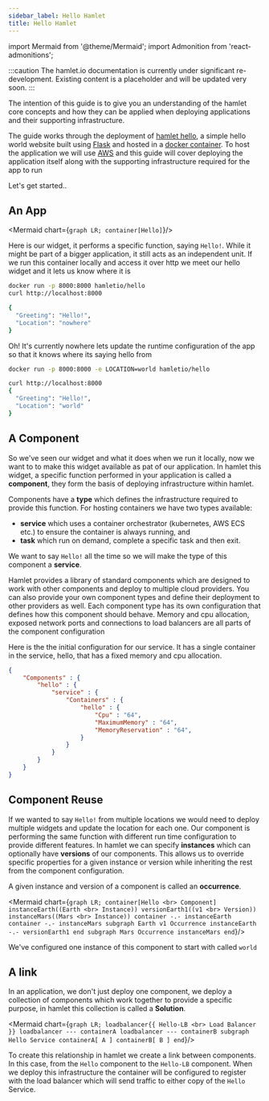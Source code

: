 ```yaml
---
sidebar_label: Hello Hamlet
title: Hello Hamlet
---
```

import Mermaid from '@theme/Mermaid';
import Admonition from 'react-admonitions';

:::caution
The hamlet.io documentation is currently under significant re-development. Existing content is a placeholder and will be updated very soon.
:::

The intention of this guide is to give you an understanding of the hamlet core concepts and how they can be applied when deploying applications and their supporting infrastructure.

The guide works through the deployment of [hamlet hello](https://github.com/codeontap/docker-hello), a simple hello world website built using [Flask](https://www.palletsprojects.com/p/flask/) and hosted in a [docker container](https://hub.docker.com/r/codeontap/hello). To host the application we will use [AWS](https://aws.amazon.com/) and this guide will cover deploying the application itself along with the supporting infrastructure required for the app to run

Let's get started..

## An App

<Mermaid chart={`
    graph LR;
    container[Hello]
`}/>

Here is our widget, it performs a specific function, saying `Hello!`. While it might be part of a bigger application, it still acts as an independent unit. If we run this container locally and access it over http we meet our hello widget and it lets us know where it is

```bash
docker run -p 8000:8000 hamletio/hello
curl http://localhost:8000

{
  "Greeting": "Hello!",
  "Location": "nowhere"
}
```

Oh! It's currently nowhere lets update the runtime configuration of the app so that it knows where its saying hello from

```bash
docker run -p 8000:8000 -e LOCATION=world hamletio/hello

curl http://localhost:8000
{
  "Greeting": "Hello!",
  "Location": "world"
}
```

## A Component

So we've seen our widget and what it does when we run it locally, now we want to to make this widget available as pat of our application. In hamlet this widget, a specific function performed in your application is called a **component**, they form the basis of deploying infrastructure within hamlet.

Components have a **type** which defines the infrastructure required to provide this function. For hosting containers we have two types available:
- **service** which uses a container orchestrator (kubernetes, AWS ECS etc.) to ensure the container is always running, and
- **task** which run on demand, complete a specific task and then exit.

We want to say `Hello!` all the time so we will make the type of this component a **service**.

Hamlet provides a library of standard components which are designed to work with other components and deploy to multiple cloud providers. You can also provide your own component types and define their deployment to other providers as well. Each component type has its own configuration that defines how this component should behave. Memory and cpu allocation, exposed network ports and connections to load balancers are all parts of the component configuration

Here is the the initial configuration for our service. It has a single container in the service, hello, that has a fixed memory and cpu allocation.

```json
{
    "Components" : {
        "hello" : {
            "service" : {
                "Containers" : {
                    "hello" : {
                        "Cpu" : "64",
                        "MaximumMemory" : "64",
                        "MemoryReservation" : "64",
                    }
                }
            }
        }
    }
}
```

## Component Reuse

If we wanted to say `Hello!` from multiple locations we would need to deploy multiple widgets and update the location for each one. Our component is performing the same function with different run time configuration to provide different features.
In hamlet we can specify **instances** which can optionally have **versions** of our components. This allows us to override specific properties for a given instance or version while inheriting the rest from the component configuration.

A given instance and version of a component is called an **occurrence**.

<Mermaid chart={`
    graph LR;
    container[Hello <br> Component]
    instanceEarth((Earth <br> Instance))
    versionEarth1((v1 <br> Version))
    instanceMars((Mars <br> Instance))
    container -.- instanceEarth
    container -.- instanceMars
    subgraph Earth v1 Occurrence
    instanceEarth -.- versionEarth1
    end
    subgraph Mars Occurrence
    instanceMars
    end
`}/>

We've configured one instance of this component to start with called `world`


## A link

In an application, we don't just deploy one component, we deploy a collection of components which work together to provide a specific purpose, in hamlet this collection is called a **Solution**.

<Mermaid chart={`
    graph LR;
    loadbalancer{{ Hello-LB <br> Load Balancer }}
    loadbalancer --- containerA
    loadbalancer --- containerB
    subgraph Hello Service
    containerA[ A ]
    containerB[ B ]
    end
`}/>

To create this relationship in hamlet we create a link between components. In this case, from the `Hello` component to the `Hello-LB` component. When we deploy this infrastructure the container will be configured to register with the load balancer which will send traffic to either copy of the `Hello` Service.
